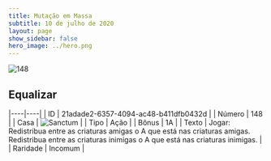 ```yaml
---
title: Mutação em Massa
subtitle: 10 de julho de 2020
layout: page
show_sidebar: false
hero_image: ../hero.png
---
```


![148](https://cdn.keyforgegame.com/media/card_front/pt/479_148_5PHG9J2PM87J_pt.png)

## Equalizar

|----|----|
| ID | 21adade2-6357-4094-ac48-b411dfb0432d |
| Número | 148 |
| Casa | ![Sanctum](https://archonarcana.com/images/thumb/c/c7/Sanctum.png/22px-Sanctum.png "Santuário") |
| Tipo | Ação |
| Bônus | 1A |
| Texto | Jogar: Redistribua entre as criaturas amigas o A que está nas criaturas amigas. Redistribua entre as criaturas inimigas o A que está nas criaturas inimigas. |
| Raridade | Incomum |
